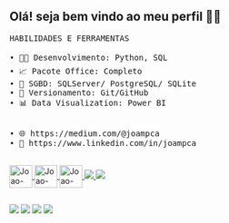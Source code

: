 ## Olá! seja bem vindo ao meu perfil 🐱‍👤
<pre>HABILIDADES E FERRAMENTAS

• 👨‍💻 Desenvolvimento: Python, SQL                               • 🌍 Inglês:           
• 📈 Pacote Office: Completo	                                Leitura/escrita - Intermediário
• 🎲 SGBD: SQLServer/ PostgreSQL/ SQLite                        Conversação - Básico
• 🐾 Versionamento: Git/GitHub                                 
• 📊 Data Visualization: Power BI                               • 🌍 Espanhol:
                                                                Leitura/conversação - Avançado
                                                                Escrita - Avançado
• 🌐 https://medium.com/@joampca
• 🤝 https://www.linkedin.com/in/joampca</pre>
<div align="center">
  <a href="https://github.com/joampca">
</div>
  <div style="display: inline_block"><br>
  <img align="center" alt="Joao-Py"height="40" width="40" src="https://cdn.jsdelivr.net/gh/devicons/devicon/icons/python/python-original.svg" />
  <img align="center" alt="Joao-Py"height="40" width="40" src="https://cdn.jsdelivr.net/gh/devicons/devicon/icons/pandas/pandas-original.svg" />
  <img align="center" alt="Joao-Py"height="40" width="40" src="https://cdn.jsdelivr.net/gh/devicons/devicon/icons/jupyter/jupyter-original.svg" />
  <img src="https://cdn.jsdelivr.net/gh/devicons/devicon@latest/icons/mysql/mysql-original.svg" />
  <img src="https://cdn.jsdelivr.net/gh/devicons/devicon@latest/icons/amazonwebservices/amazonwebservices-original-wordmark.svg" />


  
</div>
  
  ##
  
  <div>
  <a href="https://www.linkedin.com/in/joampca/" target="_blank"><img src="https://img.shields.io/badge/LinkedIn-0077B5?style=for-the-badge&logo=linkedin&logoColor=white" target="_blank"></a>
  <a href="http://api.whatsapp.com/send?phone=5541997284887"><img src="https://img.shields.io/badge/WhatsApp-25D366?style=for-the-badge&logo=whatsapp&logoColor=white" target="_blank"></a>
 	<a href="https://medium.com/@joampca"><img src="https://img.shields.io/badge/Medium-12100E?style=for-the-badge&logo=medium&logoColor=white" 
target="_blank"></a>
 <a href="https://open.spotify.com/user/12153814250?si=ejGz5iJmTSqMVJ8c_-j5HQ&nd=1"><img src="https://img.shields.io/badge/Spotify-1ED760?&style=for-the-badge&logo=spotify&logoColor=white" 
target="_blank"></a> 
    

  
